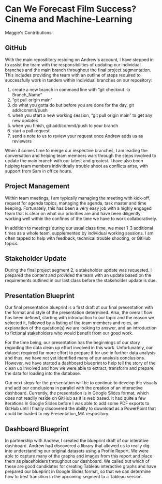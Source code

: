 # Can We Forecast Film Success? Cinema and Machine-Learning
Maggie's Contributions

## GitHub
With the main reposititory residing on Andrew's account, I have stepped in to assist the team with the responsibilities of updating our individual branches and the main branch throughout the final project segmentation. This includes providing the team with an outline of steps required to successfully work in tandem within individual branches on our repository:
1) create a new branch in command line with “git checkout -b Branch_Name”
2) “git pull origin main”
3) do what you gotta do but before you are done for the day, git add/commit/push
4) when you start a new working session, “git pull origin main” to get any new updates
5) when you finish, git add/commit/push to your branch
6) start a pull request
7) send a note to us to review your request once Andrew adds us as reviewers

When it comes time to merge our respective branches, I am leading the conversation and helping team members walk through the steps involved to update the main branch with our latest and greatest. I have also been helping team members individually trouble shoot as conflicts arise, with support from Sam in office hours.

## Project Management
Within team meetings, I am typically managing the meeting with kick-off, request for agenda topics, managing the agenda, task master and time keeping. Fortunately, this has been a very easy job with a highly engaged team that is clear on what our priorities are and have been diligently working well within the confines of the time we have to work collaboratively. 

In addition to meetings during our usual class time, we meet 1-3 additional times as a whole team, supplemented by individual working sessions. I am often tapped to help with feedback, technical trouble shooting, or GitHub topics.

## Stakeholder Update
During the final project segment 2, a stakeholder update was requested. I prepared the content and provided the team with an update based on the requirements outlined in our last class before the stakeholder update is due. 

## Presentation Blueprint
Our final presentation blueprint is a first draft at our final presentation with the format and style of the presentation determined. Also, the overall flow has been defined, starting with introduction to our topic and the reason we selected it, followed by a listing of the team members and roles, an explanation of the question(s) we are looking to answer, and an introduction to fictional stakeholders who would benefit from our good work. 

For the time being, our presentation has the beginnings of our story regarding the data clean up effort involved in this work. Unfortunately, our dataset required far more effort to prepare it for use in further data analysis and thus, we have not yet identified many of our analysis conclusions. However, we have started a dashboard blueprint to help tell the story of the clean up involved and how we were able to extract, transform and prepare the data for loading into the database. 

Our next steps for the presentation will be to continue to develop the visuals and add our conclusions in parallel with the creation of an interactive dashboard. Currently, the presentation is in Google Slides format, which does not readily reside on GitHub as it is web based. It had quite a few iterations in Google Slides before I was able to add some PDF exports to GitHub until I finally discovered the ability to download as a PowerPoint that could be loaded to my Presentation_MA respository. 

## Dashboard Blueprint
In partnership with Andrew, I created the blueprint draft of our interative dashboard. Andrew had discovered a library that allowed us to really dig into understanding our original datasets using a Profile Report. We were able to capture many of the graphs and images from this report and place them as placeholders throughout our dashboard. We called out which of these are good candidates for creating Tableau interactive graphs and have prepared our blueprint in Google Slides format, so that we can determine how to best transition in the upcoming segment to a Tableau version.
